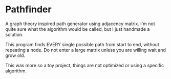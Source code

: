 # Pathfinder
A graph theory inspired path generator using adjacency matrix. I'm not quite sure what the algorithm would be called, but I just handmade a solution.

This program finds EVERY single possible path from start to end, without repeating a node. Do not enter a large matrix unless you are willing wait and grow old.

This was more so a toy project, things are not optimized or using a specific algorithm.
